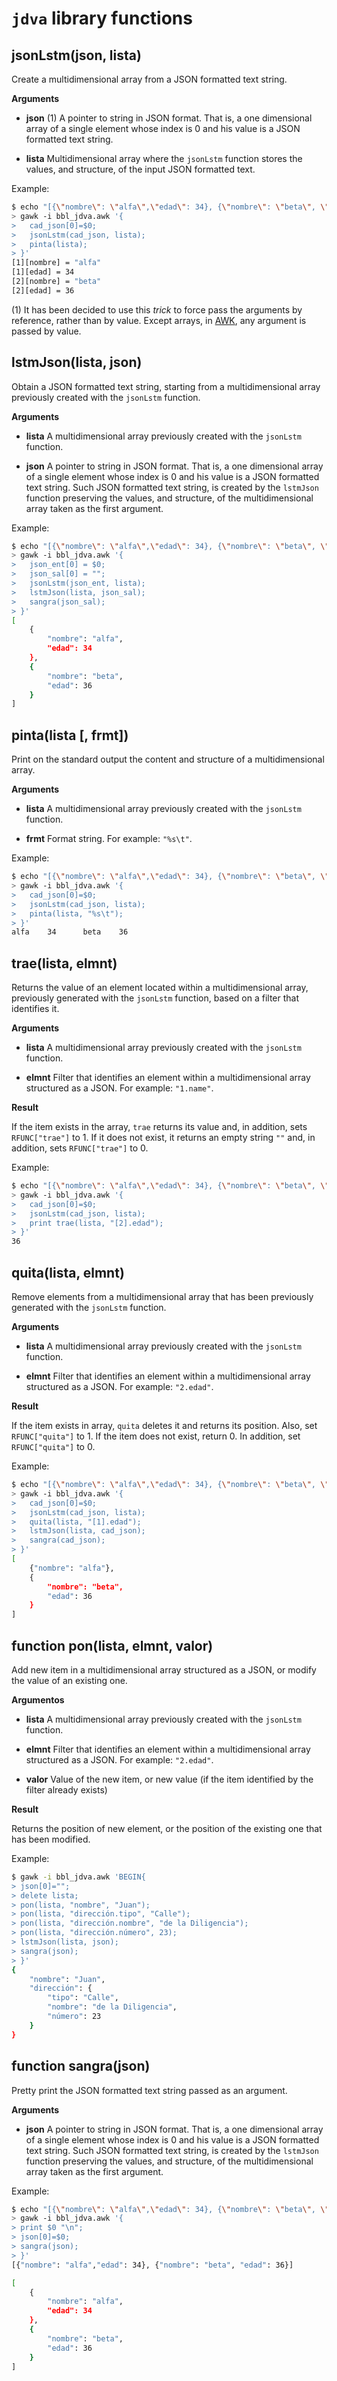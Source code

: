 # `jdva` library functions

## jsonLstm(json, lista)

Create a multidimensional array from a JSON formatted text string.

**Arguments**

* **json** (1) A pointer to string in JSON format. That is, a one dimensional array of a single element whose index is 0 and his value is a JSON formatted text string.

* **lista** Multidimensional array where the `jsonLstm` function stores the values, and structure, of the input JSON formatted text.

Example:

```bash
$ echo "[{\"nombre\": \"alfa\",\"edad\": 34}, {\"nombre\": \"beta\", \"edad\": 36}]" |
> gawk -i bbl_jdva.awk '{
>   cad_json[0]=$0;
>   jsonLstm(cad_json, lista);
>   pinta(lista);
> }'
[1][nombre] = "alfa"
[1][edad] = 34
[2][nombre] = "beta"
[2][edad] = 36
```

(1) It has been decided to use this _trick_ to force pass the arguments by reference, rather than by value. Except arrays, in [AWK](https://www.gnu.org/software/gawk/manual/gawk.html), any argument is passed by value.

## lstmJson(lista, json)

Obtain a JSON formatted text string, starting from a multidimensional array previously created with the `jsonLstm` function.

**Arguments**

* **lista** A multidimensional array previously created with the `jsonLstm` function.

* **json** A pointer to string in JSON format. That is, a one dimensional array of a single element whose index is 0 and his value is a JSON formatted text string. Such JSON formatted text string, is created by the `lstmJson` function preserving the values, and structure, of the multidimensional array taken as the first argument.

Example:

```bash
$ echo "[{\"nombre\": \"alfa\",\"edad\": 34}, {\"nombre\": \"beta\", \"edad\": 36}]" |
> gawk -i bbl_jdva.awk '{
>   json_ent[0] = $0;
>   json_sal[0] = "";
>   jsonLstm(json_ent, lista);
>   lstmJson(lista, json_sal);
>   sangra(json_sal);
> }'
[
    {
        "nombre": "alfa",
        "edad": 34
    },
    {
        "nombre": "beta",
        "edad": 36
    }
]
```

## pinta(lista [, frmt])

Print on the standard output the content and structure of a multidimensional array.

**Arguments**

* **lista** A multidimensional array previously created with the `jsonLstm` function.

* **frmt** Format string. For example: `"%s\t"`.

Example:

```bash
$ echo "[{\"nombre\": \"alfa\",\"edad\": 34}, {\"nombre\": \"beta\", \"edad\": 36}]" |
> gawk -i bbl_jdva.awk '{
>   cad_json[0]=$0;
>   jsonLstm(cad_json, lista);
>   pinta(lista, "%s\t");
> }'
alfa    34      beta    36
```

## trae(lista, elmnt)

Returns the value of an element located within a multidimensional array, previously generated with the `jsonLstm` function, based on a filter that identifies it.

**Arguments**

* **lista** A multidimensional array previously created with the `jsonLstm` function.

* **elmnt** Filter that identifies an element within a multidimensional array structured as a JSON. For example: `"1.name"`.

**Result**

If the item exists in the array, `trae` returns its value and, in addition, sets `RFUNC["trae"]` to 1. If it does not exist, it returns an empty string `""` and, in addition, sets `RFUNC["trae"]` to 0.

Example:

```bash
$ echo "[{\"nombre\": \"alfa\",\"edad\": 34}, {\"nombre\": \"beta\", \"edad\": 36}]" |
> gawk -i bbl_jdva.awk '{
>   cad_json[0]=$0;
>   jsonLstm(cad_json, lista);
>   print trae(lista, "[2].edad");
> }'
36
```

## quita(lista, elmnt)

Remove elements from a multidimensional array that has been previously generated with the `jsonLstm` function.

**Arguments**

* **lista** A multidimensional array previously created with the `jsonLstm` function.

* **elmnt** Filter that identifies an element within a multidimensional array structured as a JSON. For example: `"2.edad"`.

**Result**

If the item exists in array, `quita` deletes it and returns its position. Also, set `RFUNC["quita"]` to 1. If the item does not exist, return 0. In addition, set `RFUNC["quita"]` to 0.

Example:

```bash
$ echo "[{\"nombre\": \"alfa\",\"edad\": 34}, {\"nombre\": \"beta\", \"edad\": 36}]" |
> gawk -i bbl_jdva.awk '{
>   cad_json[0]=$0;
>   jsonLstm(cad_json, lista);
>   quita(lista, "[1].edad");
>   lstmJson(lista, cad_json);
>   sangra(cad_json);
> }'
[
    {"nombre": "alfa"},
    {
        "nombre": "beta",
        "edad": 36
    }
]
```

## function pon(lista, elmnt, valor)

Add new item in a multidimensional array structured as a JSON, or modify the value of an existing one.

**Argumentos**

* **lista** A multidimensional array previously created with the `jsonLstm` function.

* **elmnt** Filter that identifies an element within a multidimensional array structured as a JSON. For example: `"2.edad"`.

* **valor** Value of the new item, or new value (if the item identified by the filter already exists)

**Result**

Returns the position of new element, or the position of the existing one that has been modified.

Example:

```bash
$ gawk -i bbl_jdva.awk 'BEGIN{
> json[0]="";
> delete lista;
> pon(lista, "nombre", "Juan");
> pon(lista, "dirección.tipo", "Calle");
> pon(lista, "dirección.nombre", "de la Diligencia");
> pon(lista, "dirección.número", 23);
> lstmJson(lista, json);
> sangra(json);
> }'
{
    "nombre": "Juan",
    "dirección": {
        "tipo": "Calle",
        "nombre": "de la Diligencia",
        "número": 23
    }
}
```

## function sangra(json)

Pretty print the JSON formatted text string passed as an argument.

**Arguments**

* **json** A pointer to string in JSON format. That is, a one dimensional array of a single element whose index is 0 and his value is a JSON formatted text string. Such JSON formatted text string, is created by the `lstmJson` function preserving the values, and structure, of the multidimensional array taken as the first argument.

Example:

```bash
$ echo "[{\"nombre\": \"alfa\",\"edad\": 34}, {\"nombre\": \"beta\", \"edad\": 36}]" |
> gawk -i bbl_jdva.awk '{
> print $0 "\n";
> json[0]=$0;
> sangra(json);
> }'
[{"nombre": "alfa","edad": 34}, {"nombre": "beta", "edad": 36}]

[
    {
        "nombre": "alfa",
        "edad": 34
    },
    {
        "nombre": "beta",
        "edad": 36
    }
]
```